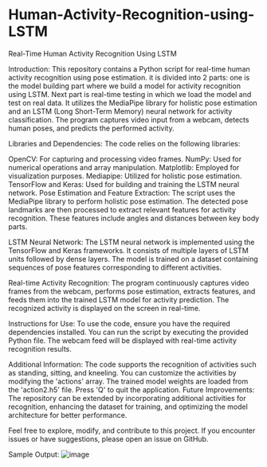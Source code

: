# Human-Activity-Recognition-using-LSTM
Real-Time Human Activity Recognition Using LSTM

Introduction:
This repository contains a Python script for real-time human activity recognition using pose estimation. it is divided into 2 parts: one is the model building part where we build a model for activity recognition using LSTM. Next part is real-time testing in which we load the model and test on real data. It utilizes the MediaPipe library for holistic pose estimation and an LSTM (Long Short-Term Memory) neural network for activity classification. The program captures video input from a webcam, detects human poses, and predicts the performed activity.

Libraries and Dependencies:
The code relies on the following libraries:

OpenCV: For capturing and processing video frames.
NumPy: Used for numerical operations and array manipulation.
Matplotlib: Employed for visualization purposes.
Mediapipe: Utilized for holistic pose estimation.
TensorFlow and Keras: Used for building and training the LSTM neural network.
Pose Estimation and Feature Extraction:
The script uses the MediaPipe library to perform holistic pose estimation. The detected pose landmarks are then processed to extract relevant features for activity recognition. These features include angles and distances between key body parts.

LSTM Neural Network:
The LSTM neural network is implemented using the TensorFlow and Keras frameworks. It consists of multiple layers of LSTM units followed by dense layers. The model is trained on a dataset containing sequences of pose features corresponding to different activities.

Real-time Activity Recognition:
The program continuously captures video frames from the webcam, performs pose estimation, extracts features, and feeds them into the trained LSTM model for activity prediction. The recognized activity is displayed on the screen in real-time.

Instructions for Use:
To use the code, ensure you have the required dependencies installed. You can run the script by executing the provided Python file. The webcam feed will be displayed with real-time activity recognition results.

Additional Information:
The code supports the recognition of activities such as standing, sitting, and kneeling. You can customize the activities by modifying the 'actions' array.
The trained model weights are loaded from the 'action2.h5' file.
Press 'Q' to quit the application.
Future Improvements:
The repository can be extended by incorporating additional activities for recognition, enhancing the dataset for training, and optimizing the model architecture for better performance.

Feel free to explore, modify, and contribute to this project. If you encounter issues or have suggestions, please open an issue on GitHub.

Sample Output:
![image](https://github.com/AkhilJx/Human-Activity-Recognition-using-LSTM/assets/78065413/88b824bc-a4f7-4bea-8d14-5d44a4a3353d)

